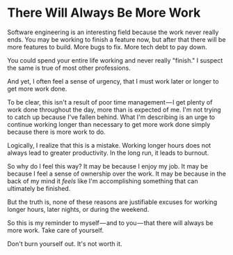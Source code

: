 # There Will Always Be More Work

Software engineering is an interesting field because the work never really ends. You may be working to finish a feature now, but after that there will be more features to build. More bugs to fix. More tech debt to pay down.

You could spend your entire life working and never really "finish." I suspect the same is true of most other professions.

And yet, I often feel a sense of urgency, that I must work later or longer to get more work done.

To be clear, this isn't a result of poor time management –– I get plenty of work done throughout the day, more than is expected of me. I'm not trying to catch up because I've fallen behind. What I'm describing is an urge to continue working longer than necessary to get more work done simply because there is more work to do.

Logically, I realize that this is a mistake. Working longer hours does not always lead to greater productivity. In the long run, it leads to burnout.

So why do I feel this way? It may be because I enjoy my job. It may be because I feel a sense of ownership over the work. It may be because in the back of my mind it *feels* like I'm accomplishing something that can ultimately be finished.

But the truth is, none of these reasons are justifiable excuses for working longer hours, later nights, or during the weekend.

So this is my reminder to myself –– and to you –– that there will always be more work. Take care of yourself.

Don't burn yourself out. It's not worth it.
